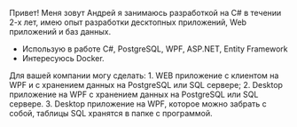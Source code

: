 Привет! Меня зовут Андрей я занимаюсь разработкой на C# в течении 2-х лет, имею опыт разработки десктопных приложений, Web приложений и баз данных. 

- Использую в работе C#, PostgreSQL, WPF, ASP.NET, Entity Framework
- Интересуюсь Docker.


Для вашей компании могу сделать:
	1. WEB приложение с клиентом на WPF и с хранением данных на PostgreSQL или SQL сервере;
	2. Desktop приложение на WPF с хранением данных на PostgreSQL или SQL сервере.
	3. Desktop приложение на WPF, которое можно забрать с собой, таблицы SQL хранятся в папке с программой.

<!--
**ZhiyanovAndrey/ZhiyanovAndrey** is a ✨ _special_ ✨ repository because its `README.md` (this file) appears on your GitHub profile.

Here are some ideas to get you started:
- 🔭 I’m currently working on ...
- 🌱 I’m currently learning ...

- 👯 I’m looking to collaborate on ...
- 🤔 I’m looking for help with ...
- 💬 Ask me about ...
- 📫 How to reach me: ...
- 😄 Pronouns: ...
- ⚡ Fun fact: ...
-->
